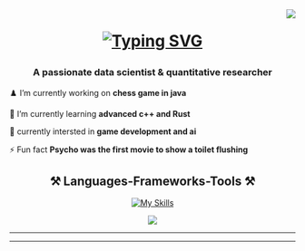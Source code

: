 <img align="right" src="https://visitor-badge.laobi.icu/badge?page_id=salesp07.salesp07" />

<h1 align="center">

<a href="https://git.io/typing-svg"><img src="https://readme-typing-svg.demolab.com?font=Honk&size=25&duration=4000&pause=1000&random=false&width=435&lines=Hi+there;I'm+Nehad;data+scientist;%26;quantitative+researcher;also+i'm+studiyng+computer+science" alt="Typing SVG" /></a>

</h1>

<h3 align="center">A passionate data scientist & quantitative researcher </h3>


  </p>
 
♟️ I’m currently working on **chess game in java** 

🌱 I’m currently learning **advanced c++ and Rust**

👀 currently intersted in **game development and ai**

⚡ Fun fact **Psycho was the first movie to show a toilet flushing**

 </div>

<h2 align="center">⚒️ Languages-Frameworks-Tools ⚒️</h2>
<div align="center">
    
[![My Skills](https://skillicons.dev/icons?i=aws,java,kotlin,c,cpp,go,idea,linux,r,vscode)](https://skillicons.dev)

</div>


<div align="center"> 
  </a>
  <a href="https://www.linkedin.com/in/mohammed-nehad-moghrabi-9ba988248/" target="_blank">
    <img src="https://img.shields.io/badge/LinkedIn-0077B5?style=for-the-badge&logo=linkedin&logoColor=white" target="_blank" />
  </a>
</div>




----


</p>

-----

<!---
orgalorg7/orgalorg7 is a ✨ special ✨ repository because its `README.md` (this file) appears on your GitHub profile.
You can click the Preview link to take a look at your changes.
--->

